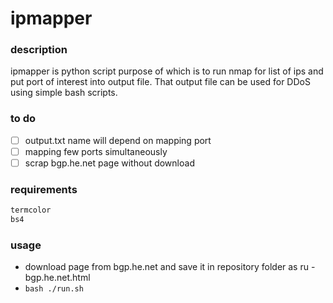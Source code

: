 # ipmapper

### description

ipmapper is python script purpose of which is to run nmap for list of ips and put port of interest into output file. 
That output file can be used for DDoS using simple bash scripts.

### to do
- [ ] output.txt name will depend on mapping port
- [ ] mapping few ports simultaneously
- [ ] scrap bgp.he.net page without download

### requirements
```python
termcolor
bs4
```

### usage

* download page from bgp.he.net and save it in repository folder as ru - bgp.he.net.html
* ```bash ./run.sh ```
